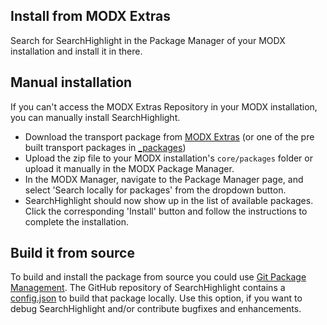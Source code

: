 ## Install from MODX Extras

Search for SearchHighlight in the Package Manager of your MODX installation and
install it in there.

## Manual installation

If you can't access the MODX Extras Repository in your MODX installation, you
can manually install SearchHighlight.

* Download the transport package from [MODX Extras](https://modx.com/extras/package/searchhighlight) (or one of the pre built transport packages in [_packages](https://github.com/Jako/SearchHighlight/tree/master/_packages))
* Upload the zip file to your MODX installation's `core/packages` folder or upload it manually in the MODX Package Manager.
* In the MODX Manager, navigate to the Package Manager page, and select 'Search locally for packages' from the dropdown button.
* SearchHighlight should now show up in the list of available packages. Click the corresponding 'Install' button and follow the instructions to complete the installation.

## Build it from source

To build and install the package from source you could use [Git Package
Management](https://github.com/TheBoxer/Git-Package-Management). The GitHub
repository of SearchHighlight contains a
[config.json](https://github.com/Jako/SearchHighlight/blob/master/_build/config.json)
to build that package locally. Use this option, if you want to debug
SearchHighlight and/or contribute bugfixes and enhancements.
